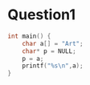 # Question1

```c++
int main() {
    char a[] = "Art";
    char* p = NULL;
    p = a;
    printf("%s\n",a);
}
```